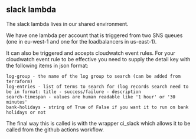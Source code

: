 ## slack lambda

The slack lambda lives in our shared environment.

We have one lambda per account that is triggered from two SNS queues (one in eu-west-1 and one for the loadbalancers in us-east-1).

It can also be triggered and accepts cloudwatch event rules.
For your cloudwatch event rule to be effective you need to supply the detail key
with the following items in json format:

```
log-group - the name of the log group to search (can be added from terraform)
log-entries - list of terms to search for (log records search need to be in format: title - success/failure - description
search-timespan - values are human readable like '1 hour' or '30 minutes'
bank-holidays - string of True of False if you want it to run on bank holidays or not
```

The final way this is called is with the wrapper ci_slack which allows it to be called from the
github actions workflow.
